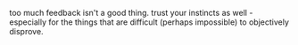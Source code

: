 too much feedback isn't a good thing. trust your instincts as well - especially for the things that are difficult (perhaps impossible) to objectively disprove.